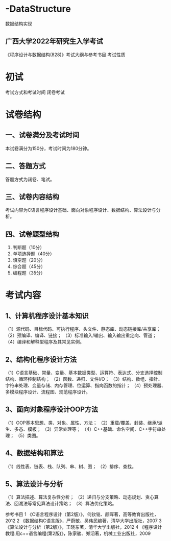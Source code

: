 # -DataStructure
数据结构实现



## 广西大学2022年研究生入学考试
《程序设计与数据结构(828)》考试大纲与参考书目
考试性质
# 初试
考试方式和考试时间
闭卷考试
# 试卷结构
## 一、试卷满分及考试时间
本试卷满分为150分，考试时间为180分钟。
## 二、答题方式
答题方式为闭卷、笔试。
## 三、试卷内容结构
考试内容为C语言程序设计基础、面向对象程序设计、数据结构、算法设计与分析。
## 四、试卷题型结构
1. 判断题（10分）
2. 单项选择题（40分）
3. 填空题（20分）
4. 综合题（45分）
5. 编程题（35分）
# 考试内容
## 1、计算机程序设计基本知识
（1）源代码、目标代码、可执行程序、头文件、静态库、动态链接库/共享库；
（2）预编译、编译、链接；
（3）标准输入/输出、输入输出重定向、管道；
（4）编译和解释型程序及其常见实例。
## 2、结构化程序设计方法
（1）C语言基础、常量、变量、基本数据类型、运算符、表达式、分支选择控制结构、循环控制结构；
（2）函数、递归、文件I/O；
（3）结构、数组、指针、字符串处理、变量存储、内存管理、位运算、指向函数的指针；
（4）预处理器、多模块程序设计、流程图、规范程序设计。
## 3、面向对象程序设计OOP方法
（1）OOP基本思想、类、对象、属性、方法；
（2）重载/覆盖、封装、继承/派生、多态、模板；
（3）异常处理等；
（4）C++基础、命名空间、C++字符串处理；
（5）类图。
## 4、数据结构和算法
（1）线性表、链表、栈、队列、串、树、图；
（2）排序、查找。
## 5、算法设计与分析
（1）算法描述、算法复杂性分析；
（2）递归与分支策略、动态规划、贪心算法、回溯法等常见算法设计策略；
（3）算法优化策略。

参考书目
1 《C语言程序设计（第2版）》，何钦铭、颜晖著，高等教育出版社，2012
2 《数据结构C语言版》，严蔚敏、吴伟民编著，清华大学出版社，2007
3 《算法设计与分析（第2版）》，王晓东著，清华大学出版社，2012
4 《程序设计教程:用c++语言编程(第2版)》，陈家骏、郑滔著，机械工业出版社，2009